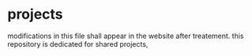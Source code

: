 # projects
modifications in this file shall appear in the website after treatement.
 this repository is dedicated for shared projects, 
